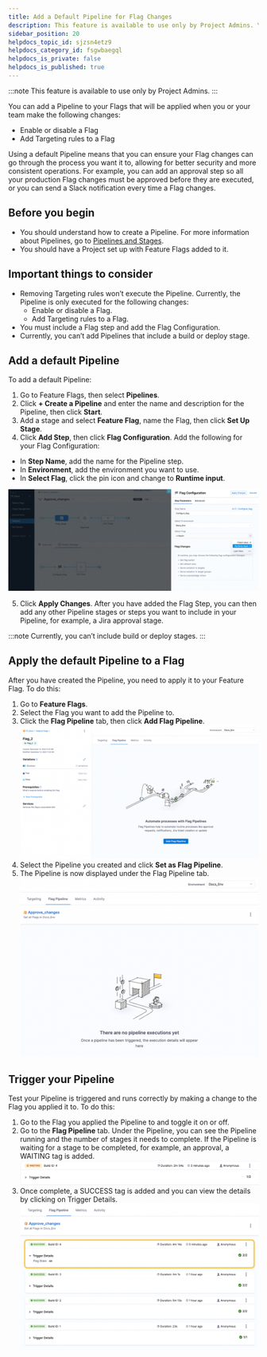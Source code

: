 ```yaml
---
title: Add a Default Pipeline for Flag Changes
description: This feature is available to use only by Project Admins. You can add a Pipeline to your Flags that will be applied when you or your team make the following changes --  Enable or disable a Flag. Add Targ…
sidebar_position: 20
helpdocs_topic_id: sjzsn4etz9
helpdocs_category_id: fsgwbaegql
helpdocs_is_private: false
helpdocs_is_published: true
---
```


:::note
 This feature is available to use only by Project Admins.
:::

You can add a Pipeline to your Flags that will be applied when you or your team make the following changes:

* Enable or disable a Flag
* Add Targeting rules to a Flag

Using a default Pipeline means that you can ensure your Flag changes can go through the process you want it to, allowing for better security and more consistent operations. For example, you can add an approval step so all your production Flag changes must be approved before they are executed, or you can send a Slack notification every time a Flag changes. 

## Before you begin

* You should understand how to create a Pipeline. For more information about Pipelines, go to [Pipelines and Stages](/docs/category/pipelines).
* You should have a Project set up with Feature Flags added to it.

## Important things to consider

* Removing Targeting rules won’t execute the Pipeline. Currently, the Pipeline is only executed for the following changes:
	+ Enable or disable a Flag.
	+ Add Targeting rules to a Flag.
* You must include a Flag step and add the Flag Configuration.
* Currently, you can’t add Pipelines that include a build or deploy stage.

## Add a default Pipeline

To add a default Pipeline: 

1. Go to Feature Flags, then select **Pipelines**.
2. Click **+ Create a Pipeline** and enter the name and description for the Pipeline, then click **Start**.
3. Add a stage and select **Feature Flag**, name the Flag, then click **Set Up Stage**.
4. Click **Add Step**, then click **Flag Configuration**. Add the following for your Flag Configuration:
* In **Step Name**, add the name for the Pipeline step.
* In **Environment**, add the environment you want to use.
* In **Select Flag**, click the pin icon and change to **Runtime input**.

![A screenshot of the Pipeline with the Flag Configuration panel open.](./static/2-default-pipeline-ff-00.png)

5. Click **Apply Changes**. After you have added the Flag Step, you can then add any other Pipeline stages or steps you want to include in your Pipeline, for example, a Jira approval stage.

:::note
 Currently, you can’t include build or deploy stages.
:::

## Apply the default Pipeline to a Flag

After you have created the Pipeline, you need to apply it to your Feature Flag. To do this:

1. Go to **Feature Flags**.
2. Select the Flag you want to add the Pipeline to.
3. Click the **Flag Pipeline** tab, then click **Add Flag Pipeline**.  
![A screenshot of the Flag Pipeline tab](./static/2-default-pipeline-ff-01.png)
4. Select the Pipeline you created and click **Set as Flag Pipeline**.
5. The Pipeline is now displayed under the Flag Pipeline tab.  
![A screenshot of the Flag Pipeline tab with a pipeline added.](./static/2-default-pipeline-ff-02.png)

## Trigger your Pipeline

Test your Pipeline is triggered and runs correctly by making a change to the Flag you applied it to. To do this:

1. Go to the Flag you applied the Pipeline to and toggle it on or off.
2. Go to the **Flag Pipeline** tab. Under the Pipeline, you can see the Pipeline running and the number of stages it needs to complete. If the Pipeline is waiting for a stage to be completed, for example, an approval, a WAITING tag is added.  
![The pipeline running with waiting tag to show it is in progress.](./static/2-default-pipeline-ff-03.png)
3. Once complete, a SUCCESS tag is added and you can view the details by clicking on Trigger Details.  
![An entry in the Flag Pipeline tab with a success tag to show the pipeline ran successfully. ](./static/2-default-pipeline-ff-04.png)

 

 

 

